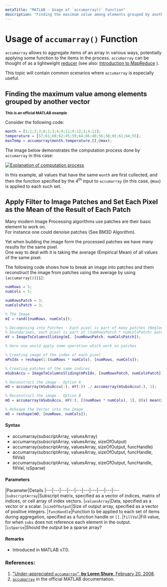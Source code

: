 ```yaml
---
metaTitle: "MATLAB - Usage of `accumarray()` Function"
description: "Finding the maximum value among elements grouped by another vector, Apply Filter to Image Patches and Set Each Pixel as the Mean of the Result of Each Patch"
---
```


# Usage of `accumarray()` Function


`accumarray` allows to aggregate items of an array in various ways, potentially applying some function to the items in the process. `accumarray` can be thought of as a lightweight [reducer](https://en.wikipedia.org/wiki/MapReduce) (see also: [Introduction to MapReduce](http://stackoverflow.com/documentation/hadoop/3879/introduction-to-mapreduce) ).

This topic will contain common scenarios where `accumarray` is especially useful.



## Finding the maximum value among elements grouped by another vector


**<sup>This is an official MATLAB example</sup>**

Consider the following code:

```matlab
month = [1;1;2;3;8;1;3;4;9;11;9;12;3;4;11];
temperature = [57;61;60;62;45;59;64;66;40;56;38;65;61;64;55];
maxTemp = accumarray(month,temperature,[],@max);

```

The image below demonstrates the computation process done by `accumarray` in this case:

[<img src="https://i.stack.imgur.com/MSlId.png" alt="Explanation of computation process" />](https://i.stack.imgur.com/MSlId.png)

In this example, all values that have the same `month` are first collected, and then the function specified by the 4<sup>th</sup> input to `accumarray` (in this case, `@max`) is applied to each such set.



## Apply Filter to Image Patches and Set Each Pixel as the Mean of the Result of Each Patch


Many modern Image Processing algorithms use patches are their basic element to work on.<br />
For instance one could denoise patches (See BM3D Algorithm).

Yet when building the image form the processed patches we have many results for the same pixel.<br />
One way to deal with it is taking the average (Empirical Mean) of all values of the same pixel.

The following code shows how to break an image into patches and them reconstruct the image from patches using the average by using `[accumarray()][1]`:

```matlab
numRows = 5;
numCols = 5;

numRowsPatch = 3;
numColsPatch = 3;

% The Image
mI = rand([numRows, numCols]);

% Decomposing into Patches - Each pixel is part of many patches (Neglecting
% boundariwes, each pixel is part of (numRowsPatch * numColsPatch) patches).
mY = ImageToColumnsSliding(mI, [numRowsPatch, numColsPatch]);

% Here one would apply some operation which work on patches

% Creating image of the index of each pixel
mPxIdx = reshape(1:(numRows * numCols), [numRows, numCols]);

% Creating patches of the same indices
mSubsAccu = ImageToColumnsSliding(mPxIdx, [numRowsPatch, numColsPatch]);

% Reconstruct the image - Option A
mO = accumarray(mSubsAccu(:), mY(:)) ./ accumarray(mSubsAccu(:), 1);

% Reconstruct the image - Option B
mO = accumarray(mSubsAccu, mY(:), [(numRows * numCols), 1], @(x) mean(x));

% Rehsape the Vector into the Image
mO = reshape(mO, [numRows, numCols]);

```



#### Syntax


- accumarray(subscriptArray, valuesArray)
- accumarray(subscriptArray, valuesArray, sizeOfOutput)
- accumarray(subscriptArray, valuesArray, sizeOfOutput, funcHandle)
- accumarray(subscriptArray, valuesArray, sizeOfOutput, funcHandle, fillVal)
- accumarray(subscriptArray, valuesArray, sizeOfOutput, funcHandle, fillVal, isSparse)



#### Parameters


|Parameter|Details
|---|---|---|---|---|---|---|---|---|---
|`subscriptArray`|Subscript matrix, specified as a vector of indices, matrix of indices, or cell array of index vectors.
|`valuesArray`|Data, specified as a vector or a scalar.
|`sizeOfOutput`|Size of output array, specified as a vector of positive integers.
|`funcHandle`|Function to be applied to each set of items during aggregation, specified as a function handle or `[]`.
|`fillVal`|Fill value, for when `subs` does not reference each element in the output.
|`isSparse`|Should the output be a sparse array?



#### Remarks


- Introduced in MATLAB v7.0.

### **References**:

1. ["Under-appreciated `accumarray`", **by Loren Shure**, February 20, 2008](http://blogs.mathworks.com/loren/2008/02/20/under-appreciated-accumarray/).
1. [`accumarray`](https://www.mathworks.com/help/matlab/ref/accumarray.html) in the official MATLAB documentation.

